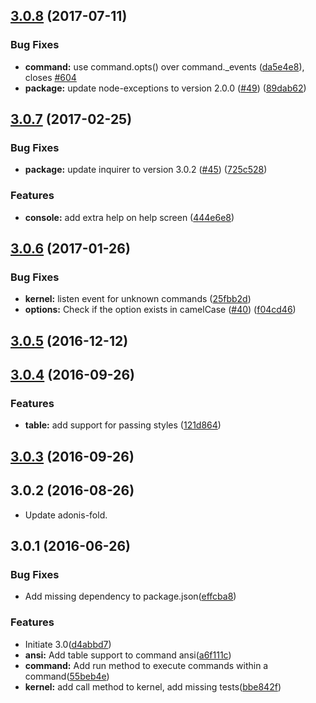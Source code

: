 <a name="3.0.8"></a>
## [3.0.8](https://github.com/adonisjs/ace/compare/v3.0.7...v3.0.8) (2017-07-11)


### Bug Fixes

* **command:** use command.opts() over command._events ([da5e4e8](https://github.com/adonisjs/ace/commit/da5e4e8)), closes [#604](https://github.com/adonisjs/ace/issues/604)
* **package:** update node-exceptions to version 2.0.0 ([#49](https://github.com/adonisjs/ace/issues/49)) ([89dab62](https://github.com/adonisjs/ace/commit/89dab62))



<a name="3.0.7"></a>
## [3.0.7](https://github.com/adonisjs/ace/compare/v3.0.6...v3.0.7) (2017-02-25)


### Bug Fixes

* **package:** update inquirer to version 3.0.2 ([#45](https://github.com/adonisjs/ace/issues/45)) ([725c528](https://github.com/adonisjs/ace/commit/725c528))


### Features

* **console:** add extra help on help screen ([444e6e8](https://github.com/adonisjs/ace/commit/444e6e8))



<a name="3.0.6"></a>
## [3.0.6](https://github.com/adonisjs/ace/compare/v3.0.5...v3.0.6) (2017-01-26)


### Bug Fixes

* **kernel:** listen event for unknown commands ([25fbb2d](https://github.com/adonisjs/ace/commit/25fbb2d))
* **options:** Check if the option exists in camelCase ([#40](https://github.com/adonisjs/ace/issues/40)) ([f04cd46](https://github.com/adonisjs/ace/commit/f04cd46))



<a name="3.0.5"></a>
## [3.0.5](https://github.com/adonisjs/ace/compare/v3.0.4...v3.0.5) (2016-12-12)



<a name="3.0.4"></a>
## [3.0.4](https://github.com/adonisjs/ace/compare/v3.0.3...v3.0.4) (2016-09-26)


### Features

* **table:** add support for passing styles ([121d864](https://github.com/adonisjs/ace/commit/121d864))



<a name="3.0.3"></a>
## [3.0.3](https://github.com/adonisjs/ace/compare/v3.0.2...v3.0.3) (2016-09-26)



<a name="3.0.2"></a>
## 3.0.2 (2016-08-26)

* Update adonis-fold.

<a name="3.0.1"></a>
## 3.0.1 (2016-06-26)


### Bug Fixes

* Add missing dependency to package.json([effcba8](https://github.com/adonisjs/ace/commit/effcba8))


### Features

* Initiate 3.0([d4abbd7](https://github.com/adonisjs/ace/commit/d4abbd7))
* **ansi:** Add table support to command ansi([a6f111c](https://github.com/adonisjs/ace/commit/a6f111c))
* **command:** Add run method to execute commands within a command([55beb4e](https://github.com/adonisjs/ace/commit/55beb4e))
* **kernel:** add call method to kernel, add missing tests([bbe842f](https://github.com/adonisjs/ace/commit/bbe842f))



